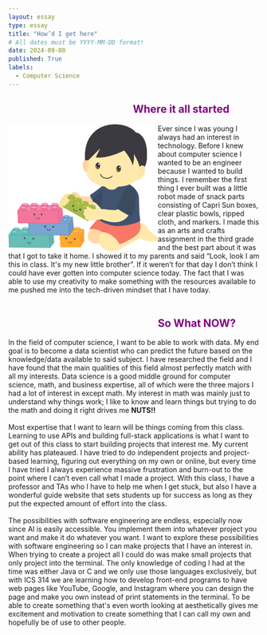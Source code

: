 ```yaml
---
layout: essay
type: essay
title: "How’d I get here"
# All dates must be YYYY-MM-DD format!
date: 2024-09-08
published: True
labels:
  - Computer Science
---
```




<h2 style="color: purple;  margin-left: 250px;">Where it all started</h2>
<img  align= "left" width="300px" class="rounded float-start pe-4" src="../img/difficulty/lego.jpeg">Ever since I was young I always had an interest in technology. Before I knew about computer science I wanted to be an engineer because I wanted to build things. I remember the first thing I ever built was a little robot made of snack parts consisting of Capri Sun boxes, clear plastic bowls, ripped cloth, and markers. I made this as an arts and crafts assignment in the third grade and the best part about it was that I got to take it home. I showed it to my parents and said “Look, look I am this in class. It's my new little brother”.  If it weren’t for that day I don’t think I could have ever gotten into computer science today. The fact that I was able to use my creativity to make something with the resources available to me pushed me into the tech-driven mindset that I have today.
 <br>
 <br>
 <h2 style="color: purple;  margin-left: 300px;">So What NOW?</h2>
In the field of computer science, I want to be able to work with data. My end goal is to become a data scientist who can predict the future based on the knowledge/data available to said subject. I have researched the field and I have found that the main qualities of this field almost perfectly match with all my interests. Data science is a good middle ground for computer science, math, and business expertise, all of which were the three majors I had a lot of interest in except math. My interest in math was mainly just to understand why things work; I like to know and learn things but trying to do the math and doing it right drives me <strong>NUTS!!</strong>
  <br>
 <br>
Most expertise that I want to learn will be things coming from this class. Learning to use APIs and building full-stack applications is what I want to get out of this class to start building projects that interest me. My current ability has plateaued. I have tried to do independent projects and project-based learning, figuring out everything on my own or online, but every time I have tried I always experience massive frustration and burn-out to the point where I can’t even call what I made a project. With this class, I have a professor and TAs who I have to help me when I get stuck, but also I have a wonderful guide website that sets students up for success as long as they put the expected amount of effort into the class.
  <br>
 <br>
The possibilities with software engineering are endless, especially now since AI is easily accessible. You implement them into whatever project you want and make it do whatever you want. I want to explore these possibilities with software engineering so I can make projects that I have an interest in. When trying to create a project all I could do was make small projects that only project into the terminal. The only knowledge of coding I had at the time was either Java or C and we only use those languages exclusively, but with ICS 314 we are learning how to develop front-end programs to have web pages like YouTube, Google,  and Instagram where you can design the page and make you own instead of print statements in the terminal. To be able to create something that's even worth looking at aesthetically gives me excitement and motivation to create something that I can call my own and hopefully be of use to other people.


